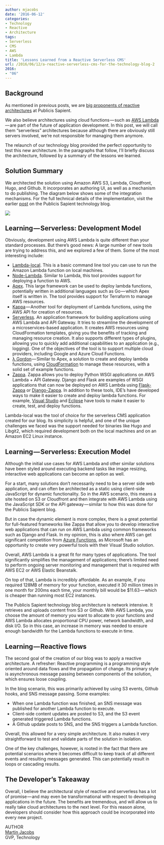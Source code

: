 ```yaml
---
author: mjacobs
date: '2016-06-12'
categories:
- Technology
- Reactive
- Architecture
tags:
- Serverless
- CMS
- AWS
- Lambda
title: 'Lessons Learned from a Reactive Serverless CMS'
url: /2016/06/12/a-reactive-serverless-cms-for-the-technology-blog-2
2016:
- "06"
---
```



Background
----------
As mentioned in previous posts, we are [big proponents of reactive architectures](/media/reactive-architectures-overview.pdf) at Publicis Sapient.

We also believe architectures using cloud functions — such as [AWS Lambda](https://aws.amazon.com/lambda) — are part of the future of application development. In this post, we will call them “serverless” architectures because although there are obviously still servers involved, we’re not responsible for managing them anymore.

The relaunch of our technology blog provided the perfect opportunity to test this new architecture. In the paragraphs that follow, I’ll briefly discuss the architecture, followed by a summary of the lessons we learned.

Solution Summary
----------------

We architected the solution using Amazon AWS S3, Lambda, Cloudfront, Hugo, and Github. It incorporates an authoring UI, as well as a mechanism to do publishing. The diagram below shows some of the integration mechanisms. For the full technical details of the implementation, visit the earlier [post](http://technology.publicissapient.com/2016/05/06/a-reactive-serverless-cms-for-the-technology-blog/index.html) on the Publicis Sapient technology blog.

![](/media/image1.png)

Learning — Serverless: Development Model
---------------------------------------

Obviously, development using AWS Lambda is quite different than your standard processes. But there’s good news: A large number of new tools are trying to address this, and we explored a few of them. Some of the most interesting include:

- [Lambda-local](https://www.npmjs.com/package/lambda-local). This is a basic command line tool you can use to run the Amazon Lambda function on local machines.
- [Node-Lambda](https://www.npmjs.com/package/node-lambda). Similar to Lambda, this tool provides support for deploying a function to AWS.
- [Apex](http://apex.run/). This large framework can be used to deploy lambda functions, potentially written in additional languages such as Go — which Apex itself is written in. The tool provides support for Terraform to manage AWS resources.
- [Kappa](http://kappa.readthedocs.io/en/develop/) — Another tool for deployment of Lambda functions, using the AWS API for creation of resources.
- [Serverless](http://serverless.com/). An application framework for building applications using AWS Lambda and API Gateway. It tries to streamline the development of a microservices-based application. It creates AWS resources using CloudFormation templates, giving you the benefits of tracking and managing resource creation. It also supports different types of plugins, allowing you to quickly add additional capabilities to an application (e.g., logging). One of the objectives of the tool is to support multiple cloud providers, including Google and Azure Cloud Functions.
- [λ Gordon](https://github.com/jorgebastida/gordon) — Similar to Apex, a solution to create and deploy lambda functions, using [CloudFormation](https://aws.amazon.com/cloudformation/) to manage these resources, with a solid set of example functions.
- [Zappa](https://github.com/Miserlou/Zappa). Zappa allows you to deploy Python WSGI applications on AWS Lambda + API Gateway. Django and Flask are examples of WSGI applications that can now be deployed on AWS Lambda using [Flask-Zappa](https://github.com/Miserlou/flask-zappa) or [Django-Zappa](https://github.com/Miserlou/django-zappa).
In addition to these tools, IDE’s have developed ways to make it easier to create and deploy lambda functions. For example, [Visual Studio](https://blogs.aws.amazon.com/net/post/Tx381XNNQALP8BA/AWS-Lambda-Support-in-Visual-Studio) and [Eclipse](http://docs.aws.amazon.com/AWSToolkitEclipse/latest/ug/lambda.html) have tools to make it easier to create, test, and deploy functions.

Lambda-local was the tool of choice for the serverless CMS application created for our blog. Its simplicity is helpful, and one of the unique challenges we faced was the support needed for binaries like Hugo and Libgit2, which required development both on the local machines and on an Amazon EC2 Linux instance.

Learning — Serverless: Execution Model
-------------------------------------

Although the initial use cases for AWS Lambda and other similar solutions have been styled around executing backend tasks like image resizing, interactive web applications can become an option as well.

For a start, many solutions don’t necessarily need to be a server side web application, and can often be architected as a static using client-side JavaScript for dynamic functionality. So in the AWS scenario, this means a site hosted on S3 or Cloudfront and then integrate with AWS Lambda using the JavaScript SDK or the API gateway — similar to how this was done for the Publicis Sapient blog.

But in case the dynamic element is more complex, there is a great potential for full-featured frameworks like Zappa that allow you to develop interactive web applications that can run on AWS Lambda using common frameworks such as Django and Flask. In my opinion, this is also where AWS can get significant competition from [Azure Functions](https://azure.microsoft.com/en-us/services/functions/), as Microsoft has an opportunity to create very powerful tools with their Visual Studio solution.

Overall, AWS Lambda is a great fit for many types of applications. The tool significantly simplifies the management of applications; there’s limited need to perform ongoing server monitoring and management that is required with AWS EC2 or AWS Elastic Beanstalk.

On top of that, Lambda is incredibly affordable. As an example, if you required 128MB of memory for your function, executed it 30 million times in one month for 200ms each time, your monthly bill would be $11.63 — which is cheaper than running most EC2 instances.

The Publicis Sapient technology blog architecture is network intensive. It retrieves and uploads content from S3 or Github. With AWS Lambda, you choose the amount of memory you want to allocate to your functions and AWS Lambda allocates proportional CPU power, network bandwidth, and disk I/O. So in this case, an increase in memory was needed to ensure enough bandwidth for the Lambda functions to execute in time.

Learning — Reactive flows
-----------------------

The second goal of the creation of our blog was to apply a reactive architecture. A refresher: Reactive programming is a programming style oriented around data flows and the propagation of change. Its primary style is asynchronous message passing between components of the solution, which ensures loose coupling.

In the blog scenario, this was primarily achieved by using S3 events, Github hooks, and SNS message passing. Some examples:

- When one Lambda function was finished, an SNS message was published for another Lambda function to execute.
- Client-side content updates are posted to S3, and the S3 event generated triggered Lambda functions.
- A Github update posts to SNS, and the SNS triggers a Lambda function.

Overall, this allowed for a very simple architecture. It also makes it very straightforward to test and validate parts of the solution in isolation.

One of the key challenges, however, is rooted in the fact that there are potential scenarios where it becomes difficult to keep track of all different events and resulting messages generated. This can potentially result in loops or cascading results.

The Developer’s Takeaway
-----------------------

Overall, I believe the architectural style of reactive and serverless has a lot of promise — and may even be transformational with respect to developing applications in the future. The benefits are tremendous, and will allow us to really take cloud architectures to the next level. For this reason alone, developers should consider how this approach could be incorporated into every new project.

<span class="author">AUTHOR</span>  
<a href="https://www.linkedin.com/in/martinjacobs1" class="author-name">Martin Jacobs</a>  
GVP, Technology
